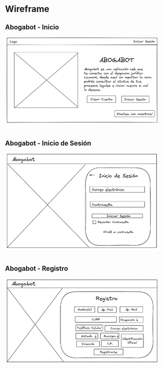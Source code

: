 # Wireframe

## Abogabot - Inicio
<div style="text-align:center">
    <img src="./assets/InicioAbogabot.png"/>
</div>

<br>

## Abogabot - Inicio de Sesión
<div style="text-align:center">
    <img src="./assets/InicioSesionAbogabot.png"/>
</div>

<br>

## Abogabot - Registro
<div style="text-align:center">
    <img src="./assets/RegistroAbogabot.png"/>
</div>